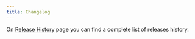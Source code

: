 ```yaml
---
title: Changelog
---
```


On [Release History](https://github.com/usablica/intro.js/releases) page you can find a complete list of releases history.

